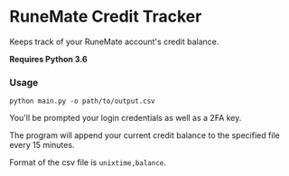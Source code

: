 # RuneMate Credit Tracker

Keeps track of your RuneMate account's credit balance.

**Requires Python 3.6**

### Usage
`python main.py -o path/to/output.csv`

You'll be prompted your login credentials as well as a 2FA key.

The program will append your current credit balance to the specified file every 15 minutes.

Format of the csv file is `unixtime,balance`.
